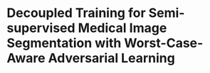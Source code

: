 # Decoupled Training for Semi-supervised Medical Image Segmentation with Worst-Case-Aware Adversarial Learning
